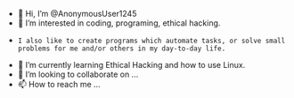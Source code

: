 - 👋 Hi, I’m @AnonymousUser1245
- 👀 I’m interested in coding, programing, ethical hacking.
-     I also like to create programs which automate tasks, or solve small problems for me and/or others in my day-to-day life.
- 🌱 I’m currently learning Ethical Hacking and how to use Linux.
- 💞️ I’m looking to collaborate on ...
- 📫 How to reach me ...

<!---
AnonymousUser1245/AnonymousUser1245 is a ✨ special ✨ repository because its `README.md` (this file) appears on your GitHub profile.
You can click the Preview link to take a look at your changes.
--->
